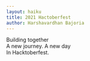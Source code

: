 ```yaml
---
layout: haiku
title: 2021 Hactoberfest
author: Harshavardhan Bajoria
---
```

Building together<br>
A new journey. A new day<br>
In Hacktoberfest.<br>
